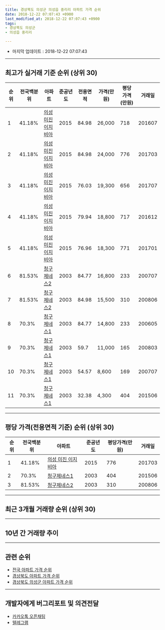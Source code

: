 ```yaml
---
title: 경상북도 의성군 의성읍 중리리 아파트 가격 순위
date: 2018-12-22 07:07:43 +0900
last_modified_at: 2018-12-22 07:07:43 +0900
tags:
- 경상북도 의성군
- 의성읍 중리리

---
```


* 마지막 업데이트 : 2018-12-22 07:07:43

---

## 최고가 실거래 기준 순위 (상위 30)


|순위|전국백분위|아파트|준공년도|전용면적|가격(만원)|평당가격(만원)|거래일|
|---|---|---|---|---|---|---|---|
|1|41.18%|[의성 미진 이지비아](https://search.naver.com/search.naver?query=%EA%B2%BD%EC%83%81%EB%B6%81%EB%8F%84+%EC%9D%98%EC%84%B1%EA%B5%B0+%EC%9D%98%EC%84%B1%EC%9D%8D+%EC%A4%91%EB%A6%AC%EB%A6%AC+%EC%9D%98%EC%84%B1+%EB%AF%B8%EC%A7%84+%EC%9D%B4%EC%A7%80%EB%B9%84%EC%95%84)|2015|84.98|26,000|718|201607|
|2|41.18%|[의성 미진 이지비아](https://search.naver.com/search.naver?query=%EA%B2%BD%EC%83%81%EB%B6%81%EB%8F%84+%EC%9D%98%EC%84%B1%EA%B5%B0+%EC%9D%98%EC%84%B1%EC%9D%8D+%EC%A4%91%EB%A6%AC%EB%A6%AC+%EC%9D%98%EC%84%B1+%EB%AF%B8%EC%A7%84+%EC%9D%B4%EC%A7%80%EB%B9%84%EC%95%84)|2015|84.98|24,000|776|201703|
|3|41.18%|[의성 미진 이지비아](https://search.naver.com/search.naver?query=%EA%B2%BD%EC%83%81%EB%B6%81%EB%8F%84+%EC%9D%98%EC%84%B1%EA%B5%B0+%EC%9D%98%EC%84%B1%EC%9D%8D+%EC%A4%91%EB%A6%AC%EB%A6%AC+%EC%9D%98%EC%84%B1+%EB%AF%B8%EC%A7%84+%EC%9D%B4%EC%A7%80%EB%B9%84%EC%95%84)|2015|76.03|19,300|656|201707|
|4|41.18%|[의성 미진 이지비아](https://search.naver.com/search.naver?query=%EA%B2%BD%EC%83%81%EB%B6%81%EB%8F%84+%EC%9D%98%EC%84%B1%EA%B5%B0+%EC%9D%98%EC%84%B1%EC%9D%8D+%EC%A4%91%EB%A6%AC%EB%A6%AC+%EC%9D%98%EC%84%B1+%EB%AF%B8%EC%A7%84+%EC%9D%B4%EC%A7%80%EB%B9%84%EC%95%84)|2015|79.94|18,800|717|201612|
|5|41.18%|[의성 미진 이지비아](https://search.naver.com/search.naver?query=%EA%B2%BD%EC%83%81%EB%B6%81%EB%8F%84+%EC%9D%98%EC%84%B1%EA%B5%B0+%EC%9D%98%EC%84%B1%EC%9D%8D+%EC%A4%91%EB%A6%AC%EB%A6%AC+%EC%9D%98%EC%84%B1+%EB%AF%B8%EC%A7%84+%EC%9D%B4%EC%A7%80%EB%B9%84%EC%95%84)|2015|76.96|18,300|771|201701|
|6|81.53%|[청구제네스2](https://search.naver.com/search.naver?query=%EA%B2%BD%EC%83%81%EB%B6%81%EB%8F%84+%EC%9D%98%EC%84%B1%EA%B5%B0+%EC%9D%98%EC%84%B1%EC%9D%8D+%EC%A4%91%EB%A6%AC%EB%A6%AC+%EC%B2%AD%EA%B5%AC%EC%A0%9C%EB%84%A4%EC%8A%A42)|2003|84.77|16,800|233|200707|
|7|81.53%|[청구제네스2](https://search.naver.com/search.naver?query=%EA%B2%BD%EC%83%81%EB%B6%81%EB%8F%84+%EC%9D%98%EC%84%B1%EA%B5%B0+%EC%9D%98%EC%84%B1%EC%9D%8D+%EC%A4%91%EB%A6%AC%EB%A6%AC+%EC%B2%AD%EA%B5%AC%EC%A0%9C%EB%84%A4%EC%8A%A42)|2003|84.98|15,500|310|200806|
|8|70.3%|[청구제네스1](https://search.naver.com/search.naver?query=%EA%B2%BD%EC%83%81%EB%B6%81%EB%8F%84+%EC%9D%98%EC%84%B1%EA%B5%B0+%EC%9D%98%EC%84%B1%EC%9D%8D+%EC%A4%91%EB%A6%AC%EB%A6%AC+%EC%B2%AD%EA%B5%AC%EC%A0%9C%EB%84%A4%EC%8A%A41)|2003|84.77|14,800|233|200605|
|9|70.3%|[청구제네스1](https://search.naver.com/search.naver?query=%EA%B2%BD%EC%83%81%EB%B6%81%EB%8F%84+%EC%9D%98%EC%84%B1%EA%B5%B0+%EC%9D%98%EC%84%B1%EC%9D%8D+%EC%A4%91%EB%A6%AC%EB%A6%AC+%EC%B2%AD%EA%B5%AC%EC%A0%9C%EB%84%A4%EC%8A%A41)|2003|59.7|11,000|165|200803|
|10|70.3%|[청구제네스1](https://search.naver.com/search.naver?query=%EA%B2%BD%EC%83%81%EB%B6%81%EB%8F%84+%EC%9D%98%EC%84%B1%EA%B5%B0+%EC%9D%98%EC%84%B1%EC%9D%8D+%EC%A4%91%EB%A6%AC%EB%A6%AC+%EC%B2%AD%EA%B5%AC%EC%A0%9C%EB%84%A4%EC%8A%A41)|2003|54.57|8,600|169|200707|
|11|70.3%|[청구제네스1](https://search.naver.com/search.naver?query=%EA%B2%BD%EC%83%81%EB%B6%81%EB%8F%84+%EC%9D%98%EC%84%B1%EA%B5%B0+%EC%9D%98%EC%84%B1%EC%9D%8D+%EC%A4%91%EB%A6%AC%EB%A6%AC+%EC%B2%AD%EA%B5%AC%EC%A0%9C%EB%84%A4%EC%8A%A41)|2003|32.38|4,300|404|201506|


---

## 평당 가격(전용면적 기준) 순위 (상위 30)


|순위|전국백분위|아파트|준공년도|평당가격(만원)|거래일|
|---|---|---|---|---|---|
|1|41.18%|[의성 미진 이지비아](https://search.naver.com/search.naver?query=%EA%B2%BD%EC%83%81%EB%B6%81%EB%8F%84+%EC%9D%98%EC%84%B1%EA%B5%B0+%EC%9D%98%EC%84%B1%EC%9D%8D+%EC%A4%91%EB%A6%AC%EB%A6%AC+%EC%9D%98%EC%84%B1+%EB%AF%B8%EC%A7%84+%EC%9D%B4%EC%A7%80%EB%B9%84%EC%95%84)|2015|776|201703|
|2|70.3%|[청구제네스1](https://search.naver.com/search.naver?query=%EA%B2%BD%EC%83%81%EB%B6%81%EB%8F%84+%EC%9D%98%EC%84%B1%EA%B5%B0+%EC%9D%98%EC%84%B1%EC%9D%8D+%EC%A4%91%EB%A6%AC%EB%A6%AC+%EC%B2%AD%EA%B5%AC%EC%A0%9C%EB%84%A4%EC%8A%A41)|2003|404|201506|
|3|81.53%|[청구제네스2](https://search.naver.com/search.naver?query=%EA%B2%BD%EC%83%81%EB%B6%81%EB%8F%84+%EC%9D%98%EC%84%B1%EA%B5%B0+%EC%9D%98%EC%84%B1%EC%9D%8D+%EC%A4%91%EB%A6%AC%EB%A6%AC+%EC%B2%AD%EA%B5%AC%EC%A0%9C%EB%84%A4%EC%8A%A42)|2003|310|200806|


---

## 최근 3개월 거래량 순위 (상위 30)


<div style="width:100%;">
    <canvas id="deal_count_ranking" height="250"></canvas>
</div>


<script>
new Chart(document.getElementById("deal_count_ranking"), {
    type: 'horizontalBar',
    data: {
        labels: ['의성 미진 이지비아', '청구제네스1'],
        datasets: [{
            label: '실거래 수',
            data: [4, 3],
            borderColor: "rgba(255, 0, 128, 1)",
            backgroundColor: "rgba(255, 0, 128, 0.5)",
            fill: false,
        }]
    },
    options: {
        responsive: true,
        title: {
            display: true,
            text: '최근 3개월 거래량 순위'
        },
        tooltips: {
            mode: 'index',
            intersect: false,
            callbacks: {
                title: function(tooltipItems, data) {
                    return "실거래 수:";
                },
                label: function(tooltipItem, data) {
                    return data.labels[tooltipItem.index] + ": " + tooltipItem.xLabel;
                }
            }
        },
        hover: {
            mode: 'nearest',
            intersect: true
        },
        scales: {
            xAxes: [{
                display: true,
                scaleLabel: {
                    display: true,
                    labelString: '실거래 수'
                },
                ticks: {
                    suggestedMin: 0,
                }
            }],
            yAxes: [{
                display: true,
                ticks: {
                    autoSkip: false,
                    callback: function(value, index, values) {
                        if (value.length > 15)
                            return value.substr(0, 13) + "...";
                        else
                            return value;
                    }
                },
                scaleLabel: {
                    display: false,
                }
            }]
        }
    }
});

</script>


---

## 10년 간 거래량 추이


<div style="width:100%;">
    <canvas id="deal_progress" height="250"></canvas>
</div>

<script>
new Chart(document.getElementById("deal_progress"), {
    type: 'line',
    data: {
        labels: ['200812','200901','200902','200903','200904','200905','200906','200907','200908','200909','200910','200911','200912','201001','201002','201003','201004','201005','201006','201007','201008','201009','201010','201011','201012','201101','201102','201103','201104','201105','201106','201107','201108','201109','201110','201111','201112','201201','201202','201203','201204','201205','201206','201207','201208','201209','201210','201211','201212','201301','201302','201303','201304','201305','201306','201307','201308','201309','201310','201311','201312','201401','201402','201403','201404','201405','201406','201407','201408','201409','201410','201411','201412','201501','201502','201503','201504','201505','201506','201507','201508','201509','201510','201511','201512','201601','201602','201603','201604','201605','201606','201607','201608','201609','201610','201611','201612','201701','201702','201703','201704','201705','201706','201707','201708','201709','201710','201711','201712','201801','201802','201803','201804','201805','201806','201807','201808','201809','201810','201811','201812'],
        datasets: [{
            label: '실거래 수',
            pointRadius: 1,
            data: [3, 1, 3, 3, 3, 3, 2, 0, 2, 2, 1, 2, 3, 2, 1, 3, 1, 2, 2, 2, 2, 1, 1, 0, 3, 5, 6, 4, 0, 12, 2, 7, 2, 1, 6, 3, 4, 2, 9, 4, 1, 0, 0, 4, 2, 2, 1, 0, 1, 0, 1, 2, 0, 3, 0, 0, 0, 0, 2, 0, 0, 1, 3, 2, 2, 2, 2, 2, 1, 2, 2, 4, 3, 1, 1, 6, 3, 3, 4, 4, 3, 2, 2, 2, 4, 2, 3, 2, 5, 5, 3, 3, 7, 1, 4, 5, 7, 3, 1, 5, 2, 1, 4, 5, 3, 2, 4, 1, 5, 5, 1, 2, 4, 1, 5, 3, 4, 5, 4, 3, 0],
            borderColor: "rgba(255, 201, 14, 1)",
            backgroundColor: "rgba(255, 201, 14, 0.5)",
            fill: true,
        }]
    },
    options: {
        responsive: true,
        title: {
            display: true,
            text: '10년간 거래량 추이'
        },
        tooltips: {
            mode: 'index',
            intersect: false,
        },
        hover: {
            mode: 'nearest',
            intersect: true
        },
        scales: {
            xAxes: [{
                display: true,
                scaleLabel: {
                    display: true,
                    labelString: '년/월'
                }
            }],
            yAxes: [{
                display: true,
                ticks: {
                    suggestedMin: 0,
                },
                scaleLabel: {
                    display: true,
                    labelString: '실거래 수'
                }
            }]
        }
    }
});

</script>


---

## 관련 순위

- [전국 아파트 가격 순위](https://inasie.github.io/apt-ranking/전국)
- [경상북도 아파트 가격 순위](https://inasie.github.io/apt-ranking/경상북도)
- [경상북도 의성군 아파트 가격 순위](https://inasie.github.io/apt-ranking/경상북도-의성군)


---

## 개발자에게 버그리포트 및 의견전달

- [카카오톡 오픈채팅](https://open.kakao.com/o/gLJUAP4)
- [텔레그램](https://t.me/inasie)

